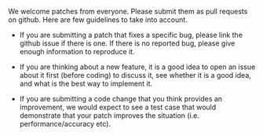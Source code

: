 We welcome patches from everyone. Please submit them as pull requests on github.
Here are few guidelines to take into account.

* If you are submitting a patch that fixes a specific bug, please link the github issue if there is one. If there is no reported bug, please give enough information to reproduce it.

* If you are thinking about a new feature, it is a good idea to open an issue about it first (before coding) to discuss it, see whether it is a good idea, and what is the best way to implement it.

* If you are submitting a code change that you think provides an improvement, we would expect to see a test case that would demonstrate that your patch improves the situation (i.e. performance/accuracy etc).